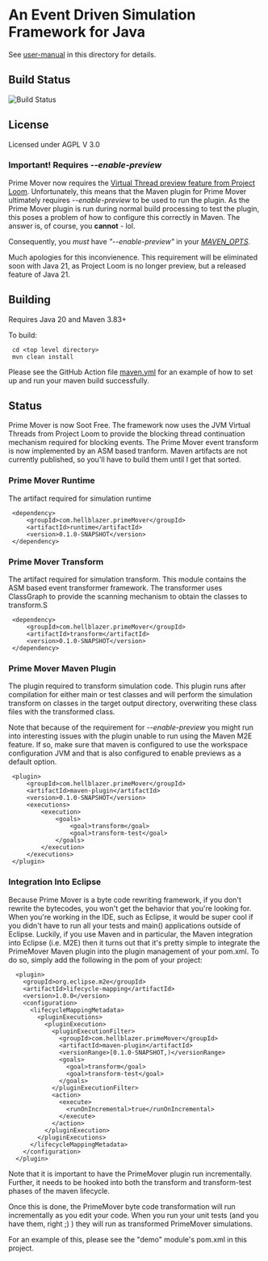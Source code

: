 # An Event Driven Simulation Framework for Java

See [user-manual](./user-manual.pdf) in this directory for details.

## Build Status
![Build Status](https://github.com/hellblazer/prime-mover/actions/workflows/maven.yml/badge.svg)

## License
Licensed under AGPL V 3.0

### Important! Requires _--enable-preview_
Prime Mover now requires the [Virtual Thread preview feature from Project Loom](https://openjdk.org/jeps/425).  Unfortunately, this means that the Maven plugin for Prime Mover ultimately
requires _--enable-preview_ to be used to run the plugin.  As the Prime Mover plugin is run during normal build processing
to test the plugin, this poses a problem of how to configure this correctly in Maven.  The answer is, of course, you **cannot** - lol.

Consequently, you _must_ have _"--enable-preview"_ in your [_MAVEN_OPTS_](https://maven.apache.org/configure.html).

Much apologies for this inconvienence.  This requirement will be eliminated soon with Java 21, as Project Loom is no longer preview, but a released feature of Java 21.

## Building
Requires Java 20 and Maven 3.83+

To build:

     cd <top level directory>
     mvn clean install

Please see the GitHub Action file [maven.yml](.github/workflows/maven.yml) for an example of how to set up and run your maven build successfully.

## Status
Prime Mover is now Soot Free.  The framework now uses the JVM Virtual Threads from Project Loom to provide the blocking 
thread continuation mechanism required for blocking events.  The Prime Mover event transform is now implemented by an ASM based tranform.  Maven artifacts are not currently 
published, so you'll have to build them until I get that sorted.

### Prime Mover Runtime

The artifact required for simulation runtime

     <dependency>
         <groupId>com.hellblazer.primeMover</groupId>
         <artifactId>runtime</artifactId>
         <version>0.1.0-SNAPSHOT</version>
     </dependency>

### Prime Mover Transform

The artifact required for simulation transform.  This module contains the ASM based event transformer framework.  The transformer uses ClassGraph to
provide the scanning mechanism to obtain the classes to transform.S

     <dependency>
         <groupId>com.hellblazer.primeMover</groupId>
         <artifactId>transform</artifactId>
         <version>0.1.0-SNAPSHOT</version>
     </dependency>

### Prime Mover Maven Plugin

The plugin required to transform simulation code.  This plugin runs after compilation for either main or test classes and will perform the simulation
transform on classes in the target output directory, overwriting these class files with the transformed class.

Note that because of the requirement for _--enable-preview_ you might run into interesting issues with the plugin unable to run using the Maven M2E feature.  If so, make sure
that maven is configured to use the workspace configuration JVM and that is also configured to enable previews as a default option.

     <plugin>
         <groupId>com.hellblazer.primeMover</groupId>
         <artifactId>maven-plugin</artifactId>
         <version>0.1.0-SNAPSHOT</version>
         <executions>
             <execution> 
                 <goals>
                     <goal>transform</goal> 
                     <goal>transform-test</goal> 
                 </goals>
             </execution>
         </executions>
     </plugin>
     
### Integration Into Eclipse

Because Prime Mover is a byte code rewriting framework, if you don't rewrite the bytecodes, you won't get the behavior that you're looking for.  When you're working in the IDE, such as Eclipse, it would be super cool if you didn't have to run all your tests and main() applications outside of Eclipse.   Luckily, if you use Maven and in particular, the Maven integration into Eclipse (i.e. M2E) then it turns out that it's pretty simple to integrate the PrimeMover Maven plugin into the plugin management of your pom.xml.  To do so, simply add the following in the pom of your project:

      <plugin>
        <groupId>org.eclipse.m2e</groupId>
        <artifactId>lifecycle-mapping</artifactId>
        <version>1.0.0</version>
        <configuration>
          <lifecycleMappingMetadata>
            <pluginExecutions>
              <pluginExecution>
                <pluginExecutionFilter>
                  <groupId>com.hellblazer.primeMover</groupId>
                  <artifactId>maven-plugin</artifactId>
                  <versionRange>[0.1.0-SNAPSHOT,)</versionRange>
                  <goals>
                    <goal>transform</goal>
                    <goal>transform-test</goal>
                  </goals>
                </pluginExecutionFilter>
                <action>
                  <execute>
                    <runOnIncremental>true</runOnIncremental>
                  </execute>
                </action>
              </pluginExecution>
            </pluginExecutions>
          </lifecycleMappingMetadata>
        </configuration>
      </plugin>

Note that it is important to have the PrimeMover plugin run incrementally.  Further, it needs to be hooked into both the transform and transform-test phases of the maven lifecycle.

Once this is done, the PrimeMover byte code transformation will run incrementally as you edit your code.  When you run your unit tests (and you have them, right ;) ) they will run as transformed PrimeMover simulations.

For an example of this, please see the "demo" module's pom.xml in this project.
